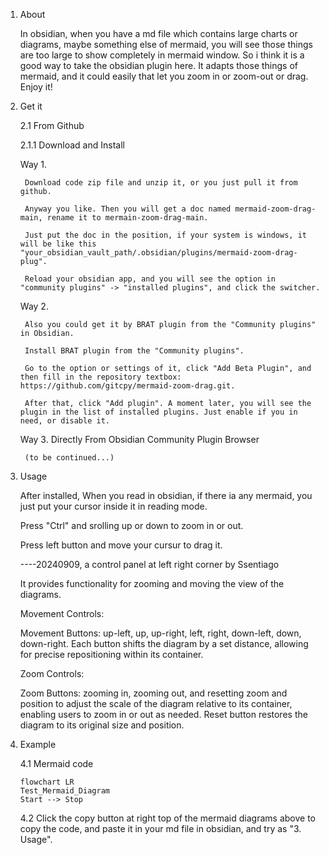 1. About
   
	In obsidian, when you have a md file which contains large charts or diagrams, maybe something else of mermaid, you will see those things are too large to show completely in mermaid window. 
	So i think it is a good way to take the obsidian plugin here. It adapts those things of mermaid, and it could easily that let you zoom in or zoom-out or drag. Enjoy it!
	
2. Get it
   
	2.1 From Github
	
	2.1.1 Download and Install
	
 	Way 1.
	
	 	Download code zip file and unzip it, or you just pull it from github.
	 
		Anyway you like. Then you will get a doc named mermaid-zoom-drag-main, rename it to mermain-zoom-drag-main.
		
		Just put the doc in the position, if your system is windows, it will be like this "your_obsidian_vault_path/.obsidian/plugins/mermaid-zoom-drag-plug".
		
		Reload your obsidian app, and you will see the option in "community plugins" -> "installed plugins", and click the switcher.

   	Way 2.

	   	Also you could get it by BRAT plugin from the "Community plugins" in Obsidian.
	   	
	   	Install BRAT plugin from the "Community plugins".
	   
		Go to the option or settings of it, click "Add Beta Plugin", and then fill in the repository textbox: https://github.com/gitcpy/mermaid-zoom-drag.git.
	
	   	After that, click "Add plugin". A moment later, you will see the plugin in the list of installed plugins. Just enable if you in need, or disable it.
 
	Way 3. 
		Directly From Obsidian Community Plugin Browser
   
		(to be continued...)
		
3. Usage
	
	After installed, When you read in obsidian, if there ia any mermaid, you just put your cursor inside it in reading mode.
	
	Press "Ctrl" and srolling up or down to zoom in or out.

	Press left button and move your cursur to drag it.

	----20240909,  a control panel at left right corner by Ssentiago
   
	It provides functionality for zooming and moving the view of the diagrams.
	
	Movement Controls:
	
	Movement Buttons: up-left, up, up-right, left, right, down-left, down, down-right. Each button shifts the diagram by a set distance, allowing for precise repositioning within its container.

	Zoom Controls:

	Zoom Buttons: zooming in, zooming out, and resetting zoom and position to adjust the scale of the diagram relative to its container, enabling users to zoom in or out as needed.
	Reset button restores the diagram to its original size and position.

5. Example

   	4.1 Mermaid code

	```mermaid
	flowchart LR
	Test_Mermaid_Diagram
	Start --> Stop
	```

	4.2 Click the copy button at right top of the mermaid diagrams above to copy the code, and paste it in your md file in obsidian, and try as "3. Usage".
